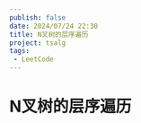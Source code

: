 ```yaml
---
publish: false
date: 2024/07/24 22:30
title: N叉树的层序遍历
project: tsalg
tags:
 - LeetCode
---
```


# N叉树的层序遍历
